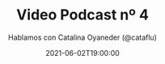---
title: 'Video Podcast nº 4'
date: '2021-06-02T19:00:00'
author: 'Hablamos con Catalina Oyaneder (@cataflu)'
img: '/images/04-antes.jpg'
alt: 'Video Podcast nº 4 - Hablamos con Catalina Oyaneder (@cataflu). 2 de Junio, 19.00 horas. Thanks to Avatar Recep Kütük & Pierre - Louis Anceau for their icons.'
body: ''
video: 'https://www.youtube.com/watch?v=wARe8_98ycQ&ab_channel=JavaScriptBeers'
publishVideo: true
--- 